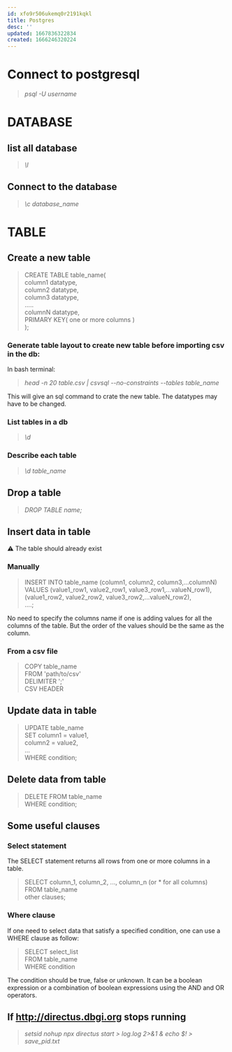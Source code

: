 ```yaml
---
id: xfo9r506ukemq0r2191kqkl
title: Postgres
desc: ''
updated: 1667836322834
created: 1666246320224
---
```


# Connect to postgresql
>   *psql -U username*

# DATABASE

## list all database
>   *\l*

## Connect to the database
>   *\c database_name*

# TABLE

## Create a new table
>   CREATE TABLE table_name(             
>       column1 datatype,             
>       column2 datatype,        
>       column3 datatype,         
>       .....            
>       columnN datatype,         
>       PRIMARY KEY( one or more columns )          
>   );

### Generate table layout to create new table before importing csv in the db:
In bash terminal:
>    *head -n 20 table.csv | csvsql --no-constraints --tables table_name*             

This will give an sql command to crate the new table. The datatypes may have to be changed.

### List tables in a db
>   *\d*

### Describe each table
>   *\d table_name*

## Drop a table
>   *DROP TABLE name;*

## Insert data in table
⚠️ The table should already exist

### Manually
>   INSERT INTO table_name (column1, column2, column3,...columnN)              
>   VALUES (value1_row1, value2_row1, value3_row1,...valueN_row1),        
            (value1_row2, value2_row2, value3_row2,...valueN_row2),          
            ....;         

No need to specify the columns name if one is adding values for all the columns of the table. But the order of the values should be the same as the column.

### From a csv file
>   COPY table_name     
>   FROM 'path/to/csv'       
>   DELIMITER ';'       
>   CSV HEADER

## Update data in table
>   UPDATE table_name      
>   SET column1 = value1,       
>       column2 = value2,       
>       ...        
>   WHERE condition;

## Delete data from table
>   DELETE FROM table_name        
>   WHERE condition;

## Some useful clauses
### Select statement
The SELECT statement returns all rows from one or more columns in a table.

>   SELECT column_1, column_2, ..., column_n    (or * for all columns)     
>   FROM table_name       
>   other clauses;


### Where clause
If one need to select data that satisfy a specified condition, one can use a WHERE clause as follow:       

>   SELECT select_list     
>   FROM table_name       
>   WHERE condition        

The condition should be true, false or unknown. It can be a boolean expression or a combination of boolean expressions using the AND and OR operators.

## If http://directus.dbgi.org stops running
>    *setsid nohup npx directus start > log.log 2>&1 &*
>    *echo $! > save_pid.txt*